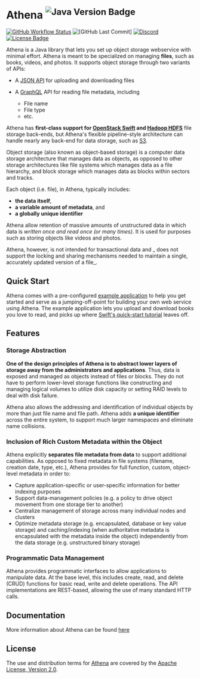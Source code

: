 Athena <sup>![Java Version Badge][Java Version Badge]</sup>
===========================================================

[![GitHub Workflow Status][GitHub Workflow Status badge]][GitHub Workflow Status URL]
![[GitHub Last Commit]][GitHub Last Commit badge]
[![Discord][Discord badge]][Discord URL]
[![License Badge]][License URL]

Athena is a Java library that lets you set up object storage webservice with minimal effort. Athena is meant to be
specialized on managing **files**, such as books, videos, and photos. It supports object storage through two variants of
APIs:

- A [JSON API] for uploading and downloading files
- A [GraphQL] API for reading file metadata, including

    - File name
    - File type
    - etc.

Athena has **first-class support for [OpenStack Swift][OpenStack Swift] and [Hadoop HDFS][Hadoop HDFS]** file storage
back-ends, but Athena's flexible pipeline-style architecture can handle nearly any back-end for data storage, such as
[S3][S3 File Store].

Object storage (also known as object-based storage) is a computer data storage architecture that manages data as
objects, as opposed to other storage architectures like file systems which manages data as a file hierarchy, and block
storage which manages data as blocks within sectors and tracks.

Each object (i.e. file), in Athena, typically includes:

- **the data itself**,
- **a variable amount of metadata**, and
- **a globally unique identifier**

Athena allow retention of massive amounts of unstructured data in which data is _written once and read once (or many
times)_. It is used for purposes such as storing objects like videos and photos.

Athena, however, is not intended for transactional data and _ does not support the locking and sharing mechanisms
needed to maintain a single, accurately updated version of a file_.

Quick Start
-----------

Athena comes with a pre-configured [example application][example application] to help you get started and serve as a
jumping-off-point for building your own web service using Athena. The example application lets you upload and download
books you love to read, and picks up where [Swift's quick-start tutorial][OpenStack Swift's quick-start tutorial]
leaves off.

Features
--------

### Storage Abstraction

**One of the design principles of Athena is to abstract lower layers of storage away from the administrators and
applications**. Thus, data is exposed and managed as objects instead of files or blocks. They do not have to perform
lower-level storage functions like constructing and managing logical volumes to utilize disk capacity or setting RAID
levels to deal with disk failure.

Athena also allows the addressing and identification of individual objects by more than just file name and file
path. Athena adds **a unique identifier** across the entire system, to support much larger namespaces and eliminate name
collisions.

### Inclusion of Rich Custom Metadata within the Object

Athena explicitly **separates file metadata from data** to support additional capabilities. As opposed to fixed
metadata in file systems (filename, creation date, type, etc.), Athena provides for full function, custom,
object-level metadata in order to:

- Capture application-specific or user-specific information for better indexing purposes
- Support data-management policies (e.g. a policy to drive object movement from one storage tier to another)
- Centralize management of storage across many individual nodes and clusters
- Optimize metadata storage (e.g. encapsulated, database or key value storage) and caching/indexing (when authoritative
  metadata is encapsulated with the metadata inside the object) independently from the data storage (e.g. unstructured
  binary storage)

### Programmatic Data Management

Athena provides programmatic interfaces to allow applications to manipulate data. At the base level, this includes
create, read, and delete (CRUD) functions for basic read, write and delete operations. The API implementations are
REST-based, allowing the use of many standard HTTP calls.

Documentation
-------------

More information about Athena can be found [here][Athena Documentation]

License
-------

The use and distribution terms for [Athena] are covered by the [Apache License, Version 2.0].

[Apache License, Version 2.0]: http://www.apache.org/licenses/LICENSE-2.0.html
[Athena]: https://athena.qubitpi.org/
[Athena Documentation]: https://qubitpi.github.io/athena/doc-index.html

[Discord badge]: https://img.shields.io/discord/1001320502960324658?logo=discord&logoColor=white&style=for-the-badge
[Discord URL]: https://discord.com/widget?id=1001320502960324658&theme=dark

[example application]: https://qubitpi.github.io/athena/pages/guide/v1/08-start.html

[GitHub Last Commit badge]: https://img.shields.io/github/last-commit/paion-data/athena/master?logo=github&style=for-the-badge
[GitHub Workflow Status badge]: https://img.shields.io/github/actions/workflow/status/paion-data/athena/ci-cd.yml?branch=master&logo=github&style=for-the-badge
[GitHub Workflow Status URL]: https://github.com/paion-data/athena/actions/workflows/ci-cd.yml
[GraphQL]: https://qubitpi.github.io/graphql.github.io/

[Hadoop HDFS]: https://qubitpi.github.io/hadoop/

[Java Version Badge]: https://img.shields.io/badge/Java-17-brightgreen?style=for-the-badge&logo=OpenJDK&logoColor=white
[JSON API]: https://qubitpi.github.io/json-api/

[License Badge]: https://img.shields.io/badge/Apache%202.0-F25910.svg?style=for-the-badge&logo=Apache&logoColor=white
[License URL]: https://www.apache.org/licenses/LICENSE-2.0

[OpenStack Swift]: https://qubitpi.github.io/openstack-swift/
[OpenStack Swift's quick-start tutorial]: https://qubitpi.github.io/athena/pages/guide/v1/10-local-swift.html

[S3 File Store]: https://qubitpi.github.io/athena/pages/guide/v1/09-filestores.html#custom-stores

[yahoo/elide]: https://github.com/yahoo/elide
[yahoo/fili]: https://github.com/yahoo/fili
